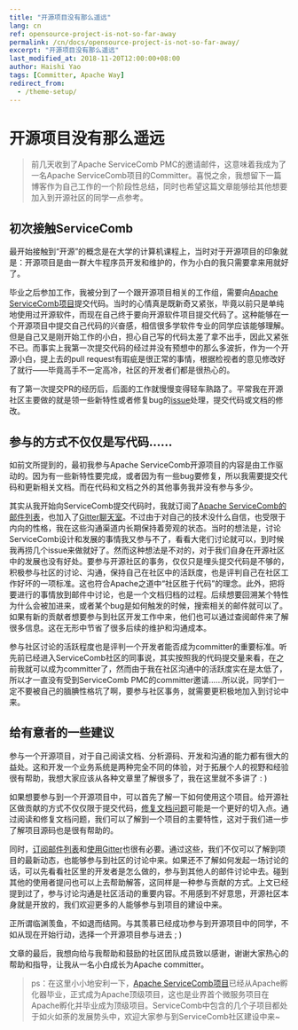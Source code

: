 ```yaml
---
title: "开源项目没有那么遥远"
lang: cn
ref: opensource-project-is-not-so-far-away
permalink: /cn/docs/opensource-project-is-not-so-far-away/
excerpt: "开源项目没有那么遥远"
last_modified_at: 2018-11-20T12:00:00+08:00
author: Haishi Yao
tags: [Committer, Apache Way]
redirect_from:
  - /theme-setup/
---
```


# 开源项目没有那么遥远

> 前几天收到了Apache ServiceComb PMC的邀请邮件，这意味着我成为了一名Apache ServiceComb项目的Committer。喜悦之余，我想留下一篇博客作为自己工作的一个阶段性总结，同时也希望这篇文章能够给其他想要加入到开源社区的同学一点参考。

## 初次接触ServiceComb

最开始接触到“开源”的概念是在大学的计算机课程上，当时对于开源项目的印象就是：开源项目是由一群大牛程序员开发和维护的，作为小白的我只需要拿来用就好了。

毕业之后参加工作，我被分到了一个跟开源项目相关的工作组，需要向[Apache ServiceComb项目][ServiceComb官网]提交代码。当时的心情真是既新奇又紧张，毕竟以前只是单纯地使用过开源软件，而现在自己终于要向开源软件项目提交代码了。这种能够在一个开源项目中提交自己代码的兴奋感，相信很多学软件专业的同学应该能够理解。但是自己又是刚开始工作的小白，担心自己写的代码太差了拿不出手，因此又紧张不已。而事实上我第一次提交代码的经过并没有预想中的那么多波折，作为一个开源小白，提上去的pull request有瑕疵是很正常的事情，根据检视者的意见修改好了就行——毕竟高手不一定高冷，社区的开发者们都是很热心的。

有了第一次提交PR的经历后，后面的工作就慢慢变得轻车熟路了。平常我在开源社区主要做的就是领一些新特性或者修复bug的[issue][Apache issues]处理，提交代码或文档的修改。

## 参与的方式不仅仅是写代码……

如前文所提到的，最初我参与Apache ServiceComb开源项目的内容是由工作驱动的。因为有一些新特性要完成，或者因为有一些bug要修复，所以我需要提交代码和更新相关文档。而在代码和文档之外的其他事务我并没有参与多少。

其实从我开始向ServiceComb提交代码时，我就订阅了[Apache ServiceComb的邮件列表][订阅邮件列表]，也加入了[Gitter聊天室][使用Gitter]。不过由于对自己的技术没什么自信，也受限于内向的性格，我在这些沟通渠道内长期保持着旁观的状态。当时的想法是，讨论ServiceComb设计和发展的事情我又参与不了，看看大佬们讨论就可以，到时候我再捞几个issue来做就好了。然而这种想法是不对的，对于我们自身在开源社区中的发展也没有好处。要参与开源社区的事务，仅仅只是埋头提交代码是不够的，积极参与社区的讨论、沟通，保持自己在社区中的活跃度，也是评判自己在社区工作好坏的一项标准。这也符合Apache之道中“社区胜于代码”的理念。此外，把将要进行的事情放到邮件中讨论，也是一个文档归档的过程。后续想要回溯某个特性为什么会被加进来，或者某个bug是如何触发的时候，搜索相关的邮件就可以了。如果有新的贡献者想要参与到社区开发工作中来，他们也可以通过查阅邮件来了解很多信息。这在无形中节省了很多后续的维护和沟通成本。

参与社区讨论的活跃程度也是评判一个开发者能否成为committer的重要标准。听先前已经进入ServiceComb社区的同事说，其实按照我的代码提交量来看，在之前我就可以成为committer了，然而由于我在社区沟通中的活跃度实在是太低了，所以才一直没有受到ServiceComb PMC的committer邀请……所以说，同学们一定不要被自己的腼腆性格坑了啊，要参与社区事务，就需要更积极地加入到讨论中来。

## 给有意者的一些建议

参与一个开源项目，对于自己阅读文档、分析源码、开发和沟通的能力都有很大的益处。这和开发一个业务系统是两种完全不同的体验，对于拓展个人的视野和经验很有帮助，我想大家应该从各种文章里了解很多了，我在这里就不多讲了 : )

如果想要参与到一个开源项目中，可以首先了解一下如何使用这个项目。给开源社区做贡献的方式不仅仅限于提交代码，[修复文档问题][ServiceComb-docs]可能是一个更好的切入点。通过阅读和修复文档问题，我们可以了解到一个项目的主要特性，这对于我们进一步了解项目源码也是很有帮助的。

同时，[订阅邮件列表]和[使用Gitter]也很有必要。通过这些，我们不仅可以了解到项目的最新动态，也能够参与到社区的讨论中来。如果还不了解如何发起一场讨论的话，可以先看看社区里的开发者是怎么做的，参与到其他人的邮件讨论中去。碰到其他的使用者提问也可以上去帮助解答，这同样是一种参与贡献的方式。上文已经提到过了，参与讨论沟通是社区活动的重要内容。不用感到不好意思，开源社区本身就是开放的，我们欢迎更多的人能够参与到项目的建设中来。

正所谓临渊羡鱼，不如退而结网。与其羡慕已经成功参与到开源项目中的同学，不如从现在开始行动，选择一个开源项目参与进去 ; )

文章的最后，我想向给与我帮助和鼓励的社区团队成员致以感谢，谢谢大家热心的帮助和指导，让我从一名小白成长为Apache committer。

> ps：在这里小小地安利一下，[Apache ServiceComb项目][ServiceComb官网]已经从Apache孵化器毕业，正式成为Apache顶级项目，这也是业界首个微服务项目在Apache孵化并毕业成为顶级项目。ServiceComb中包含的几个子项目都处于如火如荼的发展势头中，欢迎大家参与到ServiceComb社区建设中来~

[ServiceComb官网]: https://servicecomb.apache.org/cn/ "ServiceComb官网"
[Apache issues]: https://issues.apache.org/jira/projects/SCB/issues "Apache issues"
[订阅邮件列表]: https://servicecomb.apache.org/cn/developers/subscribe-mail-list/ "订阅邮件"
[使用Gitter]: https://servicecomb.apache.org/cn/developers/use-gitter/ "使用Gitter"
[ServiceComb-docs]: https://github.com/apache/servicecomb-docs "ServiceComb文档项目"
